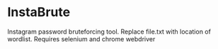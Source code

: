 # InstaBrute
Instagram password bruteforcing tool. Replace file.txt with location of wordlist. Requires selenium and chrome webdriver
